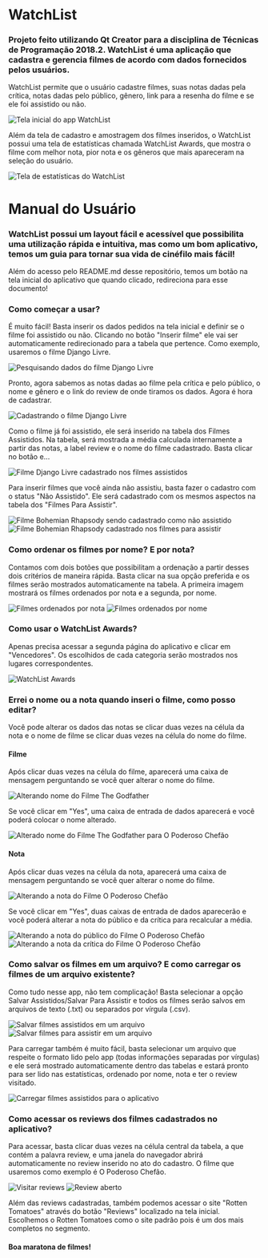 # WatchList
### Projeto feito utilizando Qt Creator para a disciplina de Técnicas de Programação 2018.2. WatchList é uma aplicação que cadastra e gerencia filmes de acordo com dados fornecidos pelos usuários.

WatchList permite que o usuário cadastre filmes, suas notas dadas pela crítica, notas dadas pelo público, gênero, link para a resenha do filme e se ele foi assistido ou não.

![Tela inicial do app WatchList](figuras/telainicial.PNG)

Além da tela de cadastro e amostragem dos filmes inseridos, o WatchList possui uma tela de estatísticas chamada WatchList Awards, que mostra o filme com melhor nota, pior nota e os gêneros que mais apareceram na seleção do usuário.

![Tela de estatísticas do WatchList](figuras/estatisticas.png)

# Manual do Usuário
### WatchList possui um layout fácil e acessível que possibilita uma utilização rápida e intuitiva, mas como um bom aplicativo, temos um guia para tornar sua vida de cinéfilo mais fácil! 

Além do acesso pelo README.md desse repositório, temos um botão na tela inicial do aplicativo que quando clicado, redireciona para esse documento!

### Como começar a usar?

É muito fácil! Basta inserir os dados pedidos na tela inicial e definir se o filme foi assistido ou não. Clicando no botão "Inserir filme" ele vai ser automaticamente redirecionado para a tabela que pertence. Como exemplo, usaremos o filme Django Livre.

![Pesquisando dados do filme Django Livre](figuras/exemplodefilme.PNG)

Pronto, agora sabemos as notas dadas ao filme pela crítica e pelo público, o nome e gênero e o link do review de onde tiramos os dados. Agora é hora de cadastrar.

![Cadastrando o filme Django Livre](figuras/inserirfilme.PNG)

Como o filme já foi assistido, ele será inserido na tabela dos Filmes Assistidos. Na tabela, será mostrada a média calculada internamente a partir das notas, a label review e o nome do filme cadastrado. Basta clicar no botão e...

![Filme Django Livre cadastrado nos filmes assistidos](figuras/filmeinserido.PNG)

Para inserir filmes que você ainda não assistiu, basta fazer o cadastro com o status "Não Assistido". Ele será cadastrado com os mesmos aspectos na tabela dos "Filmes Para Assistir".

![Filme Bohemian Rhapsody sendo cadastrado como não assistido](figuras/filmenaoassistido.png)
![Filme Bohemian Rhapsody cadastrado nos filmes para assistir](figuras/filmenaoassistidoinserido.PNG)

### Como ordenar os filmes por nome? E por nota?

Contamos com dois botões que possibilitam a ordenação a partir desses dois critérios de maneira rápida. Basta clicar na sua opção preferida e os filmes serão mostrados automaticamente na tabela. A primeira imagem mostrará os filmes ordenados por nota e a segunda, por nome.

![Filmes ordenados por nota](figuras/ordenadospornota.png)
![Filmes ordenados por nome](figuras/ordenadospornome.png)

### Como usar o WatchList Awards?
Apenas precisa acessar a segunda página do aplicativo e clicar em "Vencedores". Os escolhidos de cada categoria serão mostrados nos lugares correspondentes.

![WatchList Awards](figuras/estatisticasfeitas.PNG)

### Errei o nome ou a nota quando inseri o filme, como posso editar?

Você pode alterar os dados das notas se clicar duas vezes na célula da nota e o nome de filme se clicar duas vezes na célula do nome do filme.

#### Filme
Após clicar duas vezes na célula do filme, aparecerá uma caixa de mensagem perguntando se você quer alterar o nome do filme.

![Alterando nome do Filme The Godfather](figuras/editarnomedofilme.PNG)

Se você clicar em "Yes", uma caixa de entrada de dados aparecerá e você poderá colocar o nome alterado.

![Alterado nome do Filme The Godfather para O Poderoso Chefão](figuras/nomedefilmeeditado.PNG)

#### Nota

Após clicar duas vezes na célula da nota, aparecerá uma caixa de mensagem perguntando se você quer alterar o nome do filme.

![Alterando a nota do Filme O Poderoso Chefão](figuras/editarnotas.PNG)

Se você clicar em "Yes", duas caixas de entrada de dados aparecerão e você poderá alterar a nota do público e da crítica para recalcular a média.

![Alterando a nota do público do Filme O Poderoso Chefão](figuras/editarnotapublico.PNG)
![Alterando a nota da crítica do Filme O Poderoso Chefão](figuras/editarnotacritica.PNG)

### Como salvar os filmes em um arquivo? E como carregar os filmes de um arquivo existente?

Como tudo nesse app, não tem complicação! Basta selecionar a opção Salvar Assistidos/Salvar Para Assistir e todos os filmes serão salvos em arquivos de texto (.txt) ou separados por vírgula (.csv).

![Salvar filmes assistidos em um arquivo](figuras/salvarassistido.png)
![Salvar filmes para assistir em um arquivo](figuras/salvarparaassistir.png)

Para carregar também é muito fácil, basta selecionar um arquivo que respeite o formato lido pelo app (todas informações separadas por vírgulas) e ele será mostrado automaticamente dentro das tabelas e estará pronto para ser lido nas estatísticas, ordenado por nome, nota e ter o review visitado.

![Carregar filmes assistidos para o aplicativo](figuras/car.PNG)

### Como acessar os reviews dos filmes cadastrados no aplicativo?

Para acessar, basta clicar duas vezes na célula central da tabela, a que contém a palavra review, e uma janela do navegador abrirá automaticamente no review inserido no ato do cadastro. O filme que usaremos como exemplo é O Poderoso Chefão.

![Visitar reviews](figuras/reviewclique.PNG)
![Review aberto](figuras/reviewaberto.PNG)

Além das reviews cadastradas, também podemos acessar o site "Rotten Tomatoes" através do botão "Reviews" localizado na tela inicial. Escolhemos o Rotten Tomatoes como o site padrão pois é um dos mais completos no segmento.

#### Boa maratona de filmes!
